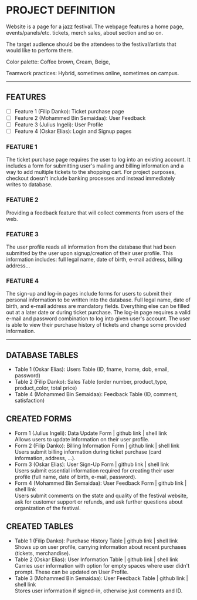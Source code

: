 # PROJECT DEFINITION
Website is a page for a jazz festival. The webpage features a home page, events/panels/etc.
tickets, merch sales, about section and so on.  

The target audience should be the attendees to the festival/artists that would like to perform there.  

Color palette: Coffee brown, Cream, Beige,  

Teamwork practices: Hybrid, sometimes online, sometimes on campus.

---

## FEATURES
- [ ] Feature 1 (Filip Danko): Ticket purchase page
- [ ] Feature 2 (Mohammed Bin Semaidaa): User Feedback
- [ ] Feature 3 (Julius Ingeli): User Profile
- [ ] Feature 4 (Oskar Elias): Login and Signup pages

### FEATURE 1
The ticket purchase page requires the user to log into an existing account. It includes a form for submitting user's mailing and billing information and a way to add multiple tickets to the shopping cart. For project purposes, checkout doesn't include banking processes and instead immediately writes to database.

### FEATURE 2
Providing a feedback feature that will collect comments from users of the web. 

### FEATURE 3
The user profile reads all information from the database that had been submitted by the user upon signup/creation of their user profile. This information includes: full legal name, date of birth, e-mail address, billing address...

### FEATURE 4
The sign-up and log-in pages include forms for users to submit their personal information to be written into the database. Full legal name, date of birth, and e-mail address are mandatory fields. Everything else can be filled out at a later date or during ticket purchase.
The log-in page requires a valid e-mail and password combination to log into given user's account. The user is able to view their purchase history of tickets and change some provided information. 

---

## DATABASE TABLES
- Table 1 (Oskar Elias): Users Table (ID, fname, lname, dob, email, password)
- Table 2 (Filip Danko): Sales Table (order number, product_type, product_color, total price)
- Table 4 (Mohammed Bin Semaidaa): Feedback Table (ID, comment, satisfaction)

## CREATED FORMS 
- Form 1 (Julius Ingeli): Data Update Form | github link | shell link  
Allows users to update information on their user profile.
- Form 2 (Filip Danko): Billing Information Form | github link | shell link  
Users submit billing information during ticket purchase (card information, address, ...).
- Form 3 (Oskar Elias): User Sign-Up Form | github link | shell link  
Users submit essential information required for creating their user profile (full name, date of birth, e-mail, password).
- Form 4 (Mohammed Bin Semaidaa): User Feedback Form | github link | shell link  
Users submit comments on the state and quality of the festival website, ask for customer support or refunds, and ask further questions about organization of the festival. 

## CREATED TABLES
- Table 1 (Filip Danko): Purchase History Table | github link | shell link  
Shows up on user profile, carrying information about recent purchases (tickets, merchandise).
- Table 2 (Oskar Elias): User Information Table | github link | shell link  
Carries user information with option for empty spaces where user didn't prompt. These can be updated on User Profile.
- Table 3 (Mohammed Bin Semaidaa): User Feedback Table | github link | shell link  
Stores user information if signed-in, otherwise just comments and ID.
